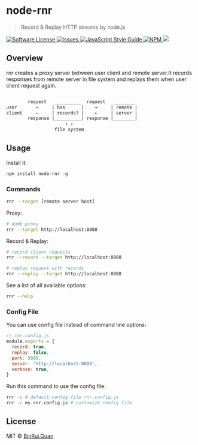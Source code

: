 # node-rnr
> Record & Replay HTTP streams by node.js

<p>
    <a href="LICENSE">
        <img src="https://img.shields.io/badge/license-MIT-brightgreen.svg" alt="Software License" />
    </a>
    <a href="https://github.com/differui/node-rnr/issues">
        <img src="https://img.shields.io/github/issues/differui/node-rnr.svg" alt="Issues" />
    </a>
    <a href="http://standardjs.com/">
        <img src="https://img.shields.io/badge/code%20style-standard-brightgreen.svg" alt="JavaScript Style Guide" />
    </ahttp->
    <a href="https://npmjs.org/package/node-rnr">
        <img src="https://img.shields.io/npm/v/node-rnr.svg?style=flat-squar" alt="NPM" />
    </a>
    <a href="https://travis-ci.org/differui/node-rnr">
        <img src="https://travis-ci.org/differui/node-rnr.svg?branch=master" />
    </a>
</p>

## Overview

rnr creates a proxy server between user client and remote server.It records responses from remote server in file system and replays them when user client request again.

```txt

        request   __________  request   ________
user       →     | has      |    →     | remote |
client     ←     | records? |    ←     | server |
        response |__________| response |________|
                      ↑ ↓
                  file system
```

## Usage

Install it:

```js
npm install node-rnr -g
```

### Commands

```bash
rnr --target [remote server host]
```

Proxy:

```bash
# dumb proxy
rnr --target http://localhost:8888
```

Record & Replay:

```bash
# record client requests
rnr --record --target http://localhost:8888

# replay request with records
rnr --replay --target http://localhost:8888
```

See a list of all available options:

```bash
rnr --help
```

### Config File

You can use config file instead of command line options:

```js
// rnr.config.js
module.exports = {
  record: true,
  replay: false,
  port: 5000,
  server: 'http://localhost:8888',
  verbose: true,
}
```

Run this command to use the config file:

```bash
rnr -c # default config file rnr.config.js
rnr -c my.rnr.config.js # customize config file
```

## License

MIT &copy; [BinRui.Guan](mailto:differui@gmail.com)
